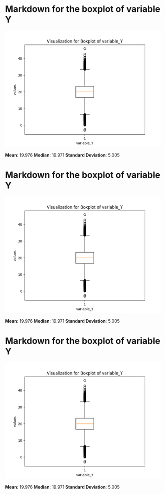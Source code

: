 # Markdown for the boxplot of variable Y
![Figure](boxplot.png)

**Mean**: 19.976
**Median**: 19.971
**Standard Deviation**: 5.005
# Markdown for the boxplot of variable Y
![Figure](boxplot.png)

**Mean**: 19.976
**Median**: 19.971
**Standard Deviation**: 5.005
# Markdown for the boxplot of variable Y
![Figure](boxplot.png)

**Mean**: 19.976
**Median**: 19.971
**Standard Deviation**: 5.005
